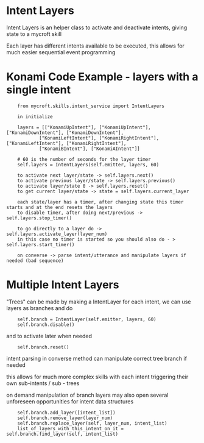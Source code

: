 # Intent Layers

Intent Layers is an helper class to activate and deactivate intents, giving state to a mycroft skill

Each layer has different intents available to be executed, this allows for much easier sequential event programming


# Konami Code Example - layers with a single intent

        from mycroft.skills.intent_service import IntentLayers

        in initialize

        layers = [["KonamiUpIntent"], ["KonamiUpIntent"], ["KonamiDownIntent"], ["KonamiDownIntent"],
                ["KonamiLeftIntent"], ["KonamiRightIntent"], ["KonamiLeftIntent"], ["KonamiRightIntent"],
                ["KonamiBIntent"], ["KonamiAIntent"]]

        # 60 is the number of seconds for the layer timer
        self.layers = IntentLayers(self.emitter, layers, 60)

        to activate next layer/state -> self.layers.next()
        to activate previous layer/state -> self.layers.previous()
        to activate layer/state 0 -> self.layers.reset()
        to get current layer/state -> state = self.layers.current_layer

        each state/layer has a timer, after changing state this timer starts and at the end resets the layers
        to disable timer, after doing next/previous -> self.layers.stop_timer()

        to go directly to a layer do -> self.layers.activate_layer(layer_num)
        in this case no timer is started so you should also do - > self.layers.start_timer()

        on converse -> parse intent/utterance and manipulate layers if needed (bad sequence)

# Multiple Intent Layers

"Trees" can be made by making a IntentLayer for each intent, we can use layers as branches and do

        self.branch = IntentLayer(self.emitter, layers, 60)
        self.branch.disable()

and to activate later when needed

        self.branch.reset()

intent parsing in converse method can manipulate correct tree branch if needed

this allows for much more complex skills with each intent triggering their own sub-intents / sub - trees

on demand manipulation of branch layers may also open several unforeseen opportunities for intent data structures

        self.branch.add_layer([intent_list])
        self.branch.remove_layer(layer_num)
        self.branch.replace_layer(self, layer_num, intent_list)
        list_of_layers_with_this_intent_on_it = self.branch.find_layer(self, intent_list)
